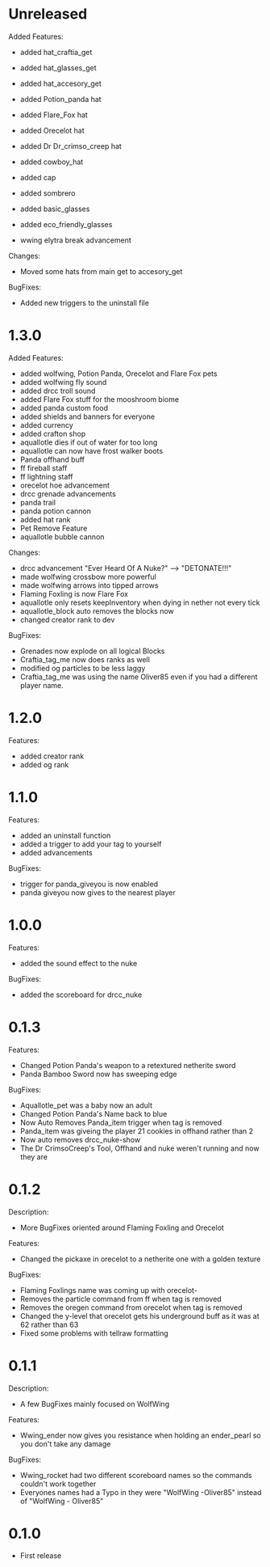 # Unreleased

Added Features:
- added hat_craftia_get
- added hat_glasses_get
- added hat_accesory_get

- added Potion_panda hat
- added Flare_Fox hat
- added Orecelot hat
- added Dr Dr_crimso_creep hat

- added cowboy_hat
- added cap
- added sombrero
- added basic_glasses
- added eco_friendly_glasses

- wwing elytra break advancement

Changes:
- Moved some hats from main get to accesory_get

BugFixes:
- Added new triggers to the uninstall file

# 1.3.0

Added Features:
- added wolfwing, Potion Panda, Orecelot and Flare Fox pets
- added wolfwing fly sound
- added drcc troll sound
- added Flare Fox stuff for the mooshroom biome
- added panda custom food
- added shields and banners for everyone
- added currency
- added crafton shop
- aquallotle dies if out of water for too long
- aquallotle can now have frost walker boots
- Panda offhand buff
- ff fireball staff
- ff lightning staff
- orecelot hoe advancement
- drcc grenade advancements
- panda trail
- panda potion cannon
- added hat rank
- Pet Remove Feature
- aquallotle bubble cannon

Changes:
- drcc advancement "Ever Heard Of A Nuke?" --> "DETONATE!!!"
- made wolfwing crossbow more powerful
- made wolfwing arrows into tipped arrows
- Flaming Foxling is now Flare Fox
- aquallotle only resets keepInventory when dying in nether not every tick
- aquallotle_block auto removes the blocks now
- changed creator rank to dev

BugFixes:
- Grenades now explode on all logical Blocks
- Craftia_tag_me now does ranks as well
- modified og particles to be less laggy
- Craftia_tag_me was using the name Oliver85 even if you had a different player name.

# 1.2.0

Features:
- added creator rank
- added og rank


# 1.1.0

Features:
- added an uninstall function
- added a trigger to add your tag to yourself
- added advancements

BugFixes:
- trigger for panda_giveyou is now enabled
- panda giveyou now gives to the nearest player

# 1.0.0

Features:
- added the sound effect to the nuke

BugFixes:
- added the scoreboard for drcc_nuke

# 0.1.3

Features:
- Changed Potion Panda's weapon to a retextured netherite sword
- Panda Bamboo Sword now has sweeping edge

BugFixes:
- Aquallotle_pet was a baby now an adult
- Changed Potion Panda's Name back to blue
- Now Auto Removes Panda_item trigger when tag is removed
- Panda_item was giveing the player 21 cookies in offhand rather than 2
- Now auto removes drcc_nuke-show
- The Dr CrimsoCreep's Tool, Offhand and nuke weren't running and now they are

# 0.1.2

Description:
- More BugFixes oriented around Flaming Foxling and Orecelot

Features:
- Changed the pickaxe in orecelot to a netherite one with a golden texture

BugFixes:
- Flaming Foxlings name was coming up with orecelot-
- Removes the particle command from ff when tag is removed
- Removes the oregen command from orecelot when tag is removed
- Changed the y-level that orecelot gets his underground buff as it was at 62 rather than 63
- Fixed some problems with tellraw formatting

# 0.1.1

Description:
- A few BugFixes mainly focused on WolfWing

Features:
- Wwing_ender now gives you resistance when holding an ender_pearl so you don't take any damage

BugFixes:
- Wwing_rocket had two different scoreboard names so the commands couldn't work together
- Everyones names had a Typo in they were "WolfWing -Oliver85" instead of "WolfWing - Oliver85"

# 0.1.0

- First release
